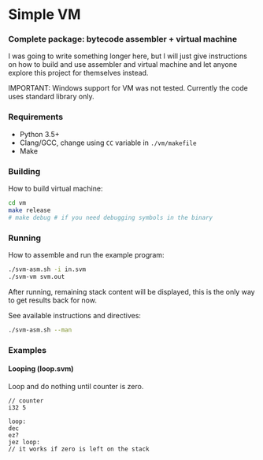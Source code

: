 # Simple VM

### Complete package: bytecode assembler + virtual machine

I was going to write something longer here, but I will just give instructions on how to build and use assembler and virtual machine and let anyone explore this project for themselves instead.

IMPORTANT: Windows support for VM was not tested. Currently the code uses standard library only.

### Requirements

- Python 3.5+
- Clang/GCC, change using `CC` variable in `./vm/makefile` 
- Make

### Building

How to build virtual machine:
```sh
cd vm
make release
# make debug # if you need debugging symbols in the binary
```

### Running

How to assemble and run the example program:
```sh
./svm-asm.sh -i in.svm
./svm-vm svm.out
```
After running, remaining stack content will be displayed, this is the only way to get results back for now.

See available instructions and directives:
```sh
./svm-asm.sh --man
```

### Examples

#### Looping (loop.svm)

Loop and do nothing until counter is zero.
```
// counter
i32 5

loop:
dec
ez?
jez loop:
// it works if zero is left on the stack
```